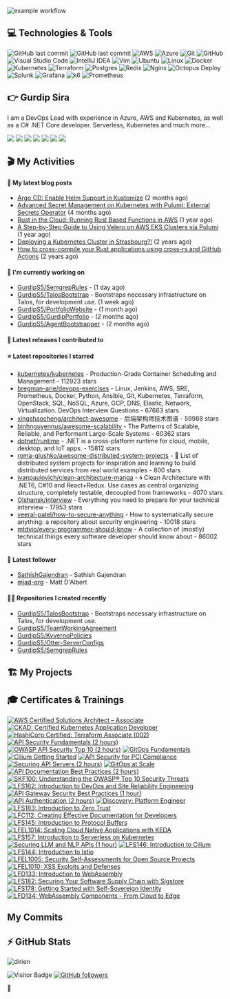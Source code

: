 
![example workflow](https://github.com/gurdips5/gurdips5/actions/workflows/readme-scribe.yaml/badge.svg)

## 💻 Technologies & Tools

![GitHub last commit](https://img.shields.io/badge/.NET-512BD4.svg?style=for-the-badge&logo=dotnet&logoColor=white)
![GitHub last commit](https://img.shields.io/badge/TeamCity-000000.svg?style=for-the-badge&logo=TeamCity&logoColor=white)
![AWS](https://img.shields.io/badge/AWS-FF9900.svg?style=for-the-badge&logo=amazon-aws&logoColor=white)
![Azure](https://img.shields.io/badge/azure-0078D4.svg?style=for-the-badge&logo=microsoft-azure&logoColor=white)
![Git](https://img.shields.io/badge/git-%23F05033.svg?style=for-the-badge&logo=git&logoColor=white)
![GitHub](https://img.shields.io/badge/github-%23121011.svg?style=for-the-badge&logo=github&logoColor=white)
![Visual Studio Code](https://img.shields.io/badge/VisualStudioCode-0078d7.svg?style=for-the-badge&logo=visual-studio-code&logoColor=white)
![IntelliJ IDEA](https://img.shields.io/badge/IntelliJIDEA-000000.svg?style=for-the-badge&logo=intellij-idea&logoColor=white)
![Vim](https://img.shields.io/badge/VIM-%2311AB00.svg?style=for-the-badge&logo=vim&logoColor=white)
![Ubuntu](https://img.shields.io/badge/Ubuntu-E95420?style=for-the-badge&logo=ubuntu&logoColor=white)
![Linux](https://img.shields.io/badge/Linux-FCC624?style=for-the-badge&logo=linux&logoColor=black)
![Docker](https://img.shields.io/badge/docker-0db7ed.svg?style=for-the-badge&logo=docker&logoColor=white)
![Kubernetes](https://img.shields.io/badge/kubernetes-326ce5.svg?style=for-the-badge&logo=kubernetes&logoColor=white)
![Terraform](https://img.shields.io/badge/terraform-5835CC.svg?style=for-the-badge&logo=terraform&logoColor=white)
![Postgres](https://img.shields.io/badge/postgres-316192.svg?style=for-the-badge&logo=postgresql&logoColor=white)
![Redis](https://img.shields.io/badge/redis-DD0031.svg?style=for-the-badge&logo=redis&logoColor=white)
![Nginx](https://img.shields.io/badge/nginx-009639.svg?style=for-the-badge&logo=nginx&logoColor=white)
![Octopus Deploy](https://img.shields.io/badge/Octopus%20Deploy-2F93E0.svg?style=for-the-badge&logo=Octopus-Deploy&logoColor=white)
![Splunk](https://img.shields.io/badge/Splunk-000000.svg?style=for-the-badge&logo=Splunk&logoColor=white)
![Grafana](https://img.shields.io/badge/Grafana-F46800.svg?style=for-the-badge&logo=Grafana&logoColor=white)
![k6](https://img.shields.io/badge/k6-7D64FF.svg?style=for-the-badge&logo=k6&logoColor=white)
![Prometheus](https://img.shields.io/badge/Prometheus-E6522C.svg?style=for-the-badge&logo=Prometheus&logoColor=white)

## 👉 Gurdip Sira

I am a DevOps Lead with experience in Azure, AWS and Kubernetes, as well as a C# .NET Core developer. Serverless, Kubernetes and much more...

[![](https://img.shields.io/badge/-@__gurdip-000000?style=for-the-badge&logo=X&logoColor=ffffff)](https://x.com/_ediri)
[![](https://img.shields.io/badge/gurdip--sira-0A66C2?style=for-the-badge&logo=linkedin&logoColor=#0A66C2)](https://www.linkedin.com/gurdipsira)
[![](https://img.shields.io/badge/@_ediri@cloud--native.social-6364FF?style=for-the-badge&logo=mastodon&logoColor=white)](https://cloud-native.social/@_ediri)
[![](https://img.shields.io/badge/-@dirien-%23181717?style=for-the-badge&logo=github)](https://github.com/dirien)
[![](https://img.shields.io/badge/-blog.ediri.io-2962FF?style=for-the-badge&logo=hashnode&logoColor=white)](https://blog.ediri.io/)
[![](https://img.shields.io/badge/dirien-003366?style=for-the-badge&logo=linuxfoundation&logoColor=white)](https://openprofile.dev/profile/dirien)
[![](https://img.shields.io/badge/-@__ediri-E4405F?style=for-the-badge&logo=instagram&logoColor=white)](https://www.instagram.com/_ediri/)

## 🎬 My Activities

#### 📖 My latest blog posts
- [Argo CD: Enable Helm Support in Kustomize](https://blog.ediri.io/argo-cd-enable-helm-support-in-kustomize) (2 months ago)
- [Advanced Secret Management on Kubernetes with Pulumi: External Secrets Operator](https://blog.ediri.io/advanced-secret-management-on-kubernetes-with-pulumi-external-secrets-operator) (4 months ago)
- [Rust in the Cloud: Running Rust Based Functions in AWS](https://blog.ediri.io/rust-in-the-cloud-running-rust-based-functions-in-aws) (1 year ago)
- [A Step-by-Step Guide to Using Velero on AWS EKS Clusters via Pulumi](https://blog.ediri.io/a-step-by-step-guide-to-using-velero-on-aws-eks-clusters-via-pulumi) (1 year ago)
- [Deploying a Kubernetes Cluster in Strasbourg?!](https://blog.ediri.io/deploying-a-kubernetes-cluster-in-strasbourg) (2 years ago)
- [How to cross-compile your Rust applications using cross-rs and GitHub Actions](https://blog.ediri.io/how-to-cross-compile-your-rust-applications-using-cross-rs-and-github-actions) (2 years ago)

#### 👷 I'm currently working on

- [GurdipS5/SemgrepRules](https://github.com/GurdipS5/SemgrepRules) -  (1 day ago)
- [GurdipS5/TalosBootstrap](https://github.com/GurdipS5/TalosBootstrap) - Bootstraps necessary infrastructure on Talos, for development use. (1 week ago)
- [GurdipS5/PortfolioWebsite](https://github.com/GurdipS5/PortfolioWebsite) -  (1 month ago)
- [GurdipS5/GurdipPortfolio](https://github.com/GurdipS5/GurdipPortfolio) -  (2 months ago)
- [GurdipS5/AgentBootstrapper](https://github.com/GurdipS5/AgentBootstrapper) -  (2 months ago)

#### 🚀 Latest releases I contributed to


#### ⭐ Latest repositories I starred

- [kubernetes/kubernetes](https://github.com/kubernetes/kubernetes) - Production-Grade Container Scheduling and Management - 112923 stars
- [bregman-arie/devops-exercises](https://github.com/bregman-arie/devops-exercises) - Linux, Jenkins, AWS, SRE, Prometheus, Docker, Python, Ansible, Git, Kubernetes, Terraform, OpenStack, SQL, NoSQL, Azure, GCP, DNS, Elastic, Network, Virtualization. DevOps Interview Questions - 67663 stars
- [xingshaocheng/architect-awesome](https://github.com/xingshaocheng/architect-awesome) - 后端架构师技术图谱 - 59988 stars
- [binhnguyennus/awesome-scalability](https://github.com/binhnguyennus/awesome-scalability) - The Patterns of Scalable, Reliable, and Performant Large-Scale Systems - 60362 stars
- [dotnet/runtime](https://github.com/dotnet/runtime) - .NET is a cross-platform runtime for cloud, mobile, desktop, and IoT apps. - 15812 stars
- [roma-glushko/awesome-distributed-system-projects](https://github.com/roma-glushko/awesome-distributed-system-projects) - 🚀 List of distributed system projects for inspiration and learning to build distributed services from real world examples - 800 stars
- [ivanpaulovich/clean-architecture-manga](https://github.com/ivanpaulovich/clean-architecture-manga) -  :cyclone: Clean Architecture with .NET6, C#10 and React&#43;Redux. Use cases as central organizing structure, completely testable, decoupled from frameworks - 4070 stars
- [Olshansk/interview](https://github.com/Olshansk/interview) - Everything you need to prepare for your technical interview - 17953 stars
- [veeral-patel/how-to-secure-anything](https://github.com/veeral-patel/how-to-secure-anything) - How to systematically secure anything: a repository about security engineering - 10018 stars
- [mtdvio/every-programmer-should-know](https://github.com/mtdvio/every-programmer-should-know) - A collection of (mostly) technical things every software developer should know about - 86002 stars

#### 👥 Latest follower

- [SathishGajendran](https://github.com/SathishGajendran) - Sathish Gajendran
- [mjad-org](https://github.com/mjad-org) - Matt D&#39;Albert

#### 👨‍💻 Repositories I created recently

- [GurdipS5/TalosBootstrap](https://github.com/GurdipS5/TalosBootstrap) - Bootstraps necessary infrastructure on Talos, for development use.
- [GurdipS5/TeamWorkingAgreement](https://github.com/GurdipS5/TeamWorkingAgreement)
- [GurdipS5/KyvernoPolicies](https://github.com/GurdipS5/KyvernoPolicies)
- [GurdipS5/Otter-ServerConfigs](https://github.com/GurdipS5/Otter-ServerConfigs)
- [GurdipS5/SemgrepRules](https://github.com/GurdipS5/SemgrepRules)





## 🏗️ My Projects


## 🎓 Certificates & Trainings

<!--START_SECTION:badges-->
[![AWS Certified Solutions Architect – Associate](https://images.credly.com/size/110x110/images/0e284c3f-5164-4b21-8660-0d84737941bc/image.png)](http://www.credly.com/badges/b9e864f3-49af-4366-b411-12d903958fe8 "AWS Certified Solutions Architect – Associate")
[![CKAD: Certified Kubernetes Application Developer](https://images.credly.com/size/110x110/images/cc8adc83-1dc6-4d57-8e20-22171247e052/blob)](http://www.credly.com/badges/e7a6fa6e-5d4b-47f4-b624-86124f70fe52 "CKAD: Certified Kubernetes Application Developer")
[![HashiCorp Certified: Terraform Associate (002)](https://images.credly.com/size/110x110/images/99289602-861e-4929-8277-773e63a2fa6f/image.png)](http://www.credly.com/badges/9d3a64c5-f500-4dc8-b603-6cc4d2a3a87e "HashiCorp Certified: Terraform Associate (002)")
[![API Security Fundamentals (2 hours)](https://images.credly.com/size/110x110/images/4f17161c-0357-416f-8507-04f4517b1c2f/image.png)](http://www.credly.com/badges/5f904678-779e-4d28-824e-dd4de0980edf "API Security Fundamentals (2 hours)")
[![OWASP API Security Top 10 (2 hours)](https://images.credly.com/size/110x110/images/66fb5b06-7caf-4b23-a0c3-d262ba57e3c2/image.png)](http://www.credly.com/badges/add49e23-dfa0-4fd3-9fce-491d77ab19a6 "OWASP API Security Top 10 (2 hours)")
[![GitOps Fundamentals](https://images.credly.com/size/110x110/images/6f4212c6-80e6-4819-833d-a652b0feaabb/blob)](http://www.credly.com/badges/d9ac96de-457d-4c05-bd62-72e8544fa965 "GitOps Fundamentals")
[![Cilium Getting Started](https://images.credly.com/size/110x110/images/06370e36-d23b-4dcf-8287-d0302926f14a/image.png)](http://www.credly.com/badges/573da389-a0ea-40f4-9847-46f211ea28fb "Cilium Getting Started")
[![API Security for PCI Compliance](https://images.credly.com/size/110x110/images/a178c95b-2f9d-48b2-a27e-1c1357943dc3/image.png)](http://www.credly.com/badges/dd8571d5-515d-44a5-ba8f-6f6c1520bc96 "API Security for PCI Compliance")
[![Securing API Servers (2 hours)](https://images.credly.com/size/110x110/images/71296528-e07b-44af-b5cd-7723599793cf/image.png)](http://www.credly.com/badges/f0c0a740-09ca-4909-a44d-e0692468d4f7 "Securing API Servers (2 hours)")
[![GitOps at Scale](https://images.credly.com/size/110x110/images/0acce3e3-a7a4-44df-80ba-fcbf4bbdc147/blob)](http://www.credly.com/badges/ef4a5062-05df-4b10-bab9-e08ab6e333fa "GitOps at Scale")
[![API Documentation Best Practices (2 hours)](https://images.credly.com/size/110x110/images/d45a2a64-2af4-4916-a9da-1bc51fc1219b/image.png)](http://www.credly.com/badges/016a06c6-041b-4b7b-8352-22ee897a05ff "API Documentation Best Practices (2 hours)")
[![SKF100: Understanding the OWASP® Top 10 Security Threats](https://images.credly.com/size/110x110/images/18d8c64f-cf68-4259-b0ef-2a116e9224f1/blob)](http://www.credly.com/badges/5953cb85-d7b4-4f4b-a624-e483322193f6 "SKF100: Understanding the OWASP® Top 10 Security Threats")
[![LFS162: Introduction to DevOps and Site Reliability Engineering](https://images.credly.com/size/110x110/images/2397c05c-eb0e-4b08-be97-9e8261d43125/blob)](http://www.credly.com/badges/41f90b70-8080-4cb3-bed6-3f6b70fb7803 "LFS162: Introduction to DevOps and Site Reliability Engineering")
[![API Gateway Security Best Practices (1 hour)](https://images.credly.com/size/110x110/images/c6ede4da-a848-483d-b90f-a5b43dd5e04b/image.png)](http://www.credly.com/badges/d22599c8-6515-4bd6-b870-061ae89a0b04 "API Gateway Security Best Practices (1 hour)")
[![API Authentication (2 hours)](https://images.credly.com/size/110x110/images/c8d189b6-bbf0-43e8-b047-02e81f1cdb0f/image.png)](http://www.credly.com/badges/438e8e08-33a8-4778-b403-0682e73478ad "API Authentication (2 hours)")
[![Discovery: Platform Engineer](https://images.credly.com/size/110x110/images/06667f6f-68b0-4d6c-a0b9-a6199a1cf741/image.png)](http://www.credly.com/badges/0f9d81a2-371f-4b4a-9573-5675a8eda738 "Discovery: Platform Engineer")
[![LFS183: Introduction to Zero Trust](https://images.credly.com/size/110x110/images/030d09ff-a748-4dad-a76f-da3fc4d2c25b/blob)](http://www.credly.com/badges/8628d4ca-c4a8-4778-b9bf-555f9965e88f "LFS183: Introduction to Zero Trust")
[![LFC112: Creating Effective Documentation for Developers](https://images.credly.com/size/110x110/images/62081479-8c0a-4db6-8cfa-3cfbd8b5b7e6/blob)](http://www.credly.com/badges/c6b8a148-85d6-4f31-987a-9992f8e78cc2 "LFC112: Creating Effective Documentation for Developers")
[![LFS145: Introduction to Protocol Buffers](https://images.credly.com/size/110x110/images/bd4f7858-39da-4504-b0a0-e9da488c260f/blob)](http://www.credly.com/badges/8d50a64a-0d7e-4b83-8be9-261cb3522e73 "LFS145: Introduction to Protocol Buffers")
[![LFEL1014: Scaling Cloud Native Applications with KEDA](https://images.credly.com/size/110x110/images/c35303ff-2b71-4f77-8fb2-c985c39dbf7f/blob)](http://www.credly.com/badges/5dbb0ac8-d1fa-412f-ad8b-e5f31cf9f32d "LFEL1014: Scaling Cloud Native Applications with KEDA")
[![LFS157: Introduction to Serverless on Kubernetes](https://images.credly.com/size/110x110/images/3cdbeb68-f2c2-43e9-ad18-c97cb719c3b0/blob)](http://www.credly.com/badges/87de5e16-df9d-497a-978c-179907172e5a "LFS157: Introduction to Serverless on Kubernetes")
[![Securing LLM and NLP APIs (1 hour)](https://images.credly.com/size/110x110/images/131fe3cd-8810-4724-8f25-dbe186a08805/blob)](http://www.credly.com/badges/6a68f3b9-b11a-424c-bac9-6797a7b46e8f "Securing LLM and NLP APIs (1 hour)")
[![LFS146: Introduction to Cilium](https://images.credly.com/size/110x110/images/9ede332e-3868-44d6-8e09-e93f70a8f9cd/blob)](http://www.credly.com/badges/bef88c56-07ff-434d-9abc-840d481f2b7d "LFS146: Introduction to Cilium")
[![LFS144: Introduction to Istio](https://images.credly.com/size/110x110/images/6166f9b5-2213-45f5-b7de-ba0e58048d23/blob)](http://www.credly.com/badges/1fcf5e4e-9138-4f38-bddc-8ef77a4aa290 "LFS144: Introduction to Istio")
[![LFEL1005: Security Self-Assessments for Open Source Projects](https://images.credly.com/size/110x110/images/3f266148-172f-427c-ba86-d25c73a29d1c/blob)](http://www.credly.com/badges/22997c8f-ee7c-4236-a57f-3733af4aef88 "LFEL1005: Security Self-Assessments for Open Source Projects")
[![LFEL1010: XSS Exploits and Defenses](https://images.credly.com/size/110x110/images/4bed41e1-eab6-48e1-bc8f-00a44d331311/image.png)](http://www.credly.com/badges/3db815b8-3783-4d07-ba5e-7e01937b3858 "LFEL1010: XSS Exploits and Defenses")
[![LFD133: Introduction to WebAssembly](https://images.credly.com/size/110x110/images/c8c237d0-9abf-4752-840b-4a0801753975/blob)](http://www.credly.com/badges/75352840-dcff-4d89-8506-c0daea4e691e "LFD133: Introduction to WebAssembly")
[![LFS182: Securing Your Software Supply Chain with Sigstore](https://images.credly.com/size/110x110/images/c5f5deb2-1b83-43eb-ae9c-f984928b4e39/blob)](http://www.credly.com/badges/b6950d1a-692b-44b7-9e18-ed5a47089e94 "LFS182: Securing Your Software Supply Chain with Sigstore")
[![LFS178: Getting Started with Self-Sovereign Identity](https://images.credly.com/size/110x110/images/3559f4ef-84b8-42be-8493-ba5ecc519288/blob)](http://www.credly.com/badges/ba842ef2-6890-4742-974f-a644e38aa8d2 "LFS178: Getting Started with Self-Sovereign Identity")
[![LFD134: WebAssembly Components - From Cloud to Edge](https://images.credly.com/size/110x110/images/da88c4ee-7962-42f9-bcdc-4485e509a629/blob)](http://www.credly.com/badges/188cb3fd-ae1e-48a7-96c4-93e46dbf8c2b "LFD134: WebAssembly Components - From Cloud to Edge")
<!--END_SECTION:badges-->


##

## My Commits

## ⚡ GitHub Stats

![dirien](https://github-readme-stats.vercel.app/api?username=gurdips5&show_icons=true&count_private=true&theme=dracula)

![Visitor Badge](https://visitor-badge.laobi.icu/badge?page_id=dirien)
[![GitHub followers](https://img.shields.io/github/followers/dirien.svg?style=social&label=Follow&maxAge=2592000)](https://github.com/dirien?tab=followers)

🧿
